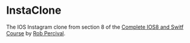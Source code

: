 # InstaClone

The IOS Instagram clone from section 8 of the
[Complete IOS8 and Switf Course](https://www.udemy.com/complete-ios-developer-course/)
by [Rob Percival](www.robpercival.co.uk).

